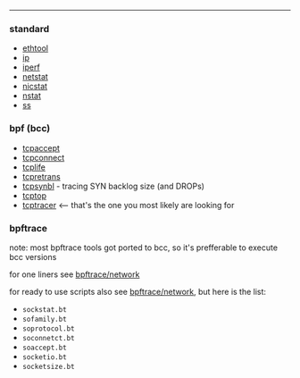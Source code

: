 ---

### standard
- [ethtool](../../COMMANDS/ETHTOOL/index.md)
- [ip](../../COMMANDS/IP/index.md)
- [iperf](../../COMMANDS/IPERF/index.md)
- [netstat](../../COMMANDS/NETSTAT/index.md)
- [nicstat](../../COMMANDS/NICSTAT/index.md)
- [nstat](../../COMMANDS/NSTAT/index.md)
- [ss](../../COMMANDS/SS/index.md)

### bpf (bcc)
- [tcpaccept](../../COMMANDS/TCPACCEPT/index.md)
- [tcpconnect](../../COMMANDS/TCPCONNECT/index.md)
- [tcplife](../../COMMANDS/TCPLIFE/index.md)
- [tcpretrans](../../COMMANDS/TCPRETRANS/index.md)
- [tcpsynbl](../../COMMANDS/TCPSYNBL/index.md) - tracing SYN backlog size (and DROPs)
- [tcptop](../../COMMANDS/TCPTOP/index.md)
- [tcptracer](../../COMMANDS/TCPTRACER/index.md)  <-- that's the one you most likely are looking for

### bpftrace

note: most bpftrace tools got ported to bcc, so it's prefferable to execute bcc versions

for one liners see [bpftrace/network](../../PROGRAMMING/BPFTRACE/network.md)

for ready to use scripts also see [bpftrace/network](../../PROGRAMMING/BPFTRACE/network.md),
but here is the list:
- `sockstat.bt`
- `sofamily.bt`
- `soprotocol.bt`
- `soconnetct.bt`
- `soaccept.bt`
- `socketio.bt`
- `socketsize.bt`
